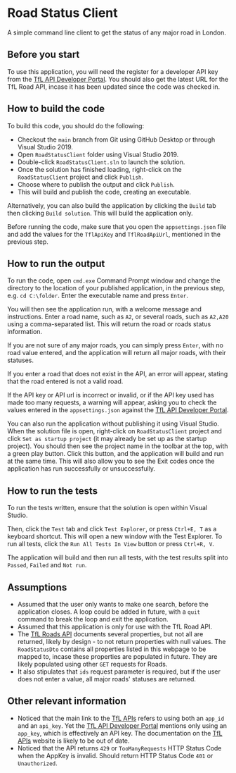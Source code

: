 # Road Status Client

A simple command line client to get the status of any major road in London.

## Before you start

To use this application, you will need the register for a developer API key from the [TfL API Developer Portal](https://api-portal.tfl.gov.uk/). You should also get the latest URL for the TfL Road API, incase it has been updated since the code was checked in.

## How to build the code

To build this code, you should do the following:

- Checkout the `main` branch from Git using GitHub Desktop or through Visual Studio 2019.
- Open `RoadStatusClient` folder using Visual Studio 2019.
- Double-click `RoadStatusClient.sln` to launch the solution.
- Once the solution has finished loading, right-click on the `RoadStatusClient` project and click `Publish`.
- Choose where to publish the output and click `Publish`.
- This will build and publish the code, creating an executable.

Alternatively, you can also build the application by clicking the `Build` tab then clicking `Build solution`. This will build the application only.

Before running the code, make sure that you open the `appsettings.json` file and add the values for the `TflApiKey` and `TflRoadApiUrl`, mentioned in the previous step.

## How to run the output

To run the code, open `cmd.exe` Command Prompt window and change the directory to the location of your published application, in the previous step, e.g. `cd C:\folder`. Enter the executable name and press `Enter`.

You will then see the application run, with a welcome message and instructions. Enter a road name, such as `A2`, or several roads, such as `A2,A20` using a comma-separated list. This will return the road or roads status information.

If you are not sure of any major roads, you can simply press `Enter`, with no road value entered, and the application will return all major roads, with their statuses.

If you enter a road that does not exist in the API, an error will appear, stating that the road entered is not a valid road.

If the API key or API url is incorrect or invalid, or if the API key used has made too many requests, a warning will appear, asking you to check the values entered in the `appsettings.json` against the [TfL API Developer Portal](https://api-portal.tfl.gov.uk/).

You can also run the application without publishing it using Visual Studio. When the solution file is open, right-click on `RoadStatusClient` project and click `Set as startup project` (it may already be set up as the startup project). You should then see the project name in the toolbar at the top, with a green play button. Click this button, and the application will build and run at the same time. This will also allow you to see the Exit codes once the application has run successfully or unsuccessfully.

## How to run the tests

To run the tests written, ensure that the solution is open within Visual Studio.

Then, click the `Test` tab and click `Test Explorer`, or press `Ctrl+E, T` as a keyboard shortcut. This will open a new window with the Test Explorer. To run all tests, click the `Run All Tests In View` button or press `Ctrl+R, V`.

The application will build and then run all tests, with the test results split into `Passed`, `Failed` and `Not run`.

## Assumptions

- Assumed that the user only wants to make one search, before the application closes. A loop could be added in future, with a `quit` command to break the loop and exit the application.
- Assumed that this application is only for use with the TfL Road API.
- The [TfL Roads API](https://api-portal.tfl.gov.uk/api-details#api=Road&operation=Road_GetByPathIds) documents several properties, but not all are returned, likely by design - to not return properties with null values. The `RoadStatusDto` contains all properties listed in this webpage to be mapped to, incase these properties are populated in future. They are likely populated using other `GET` requests for Roads.
- It also stipulates that `ids` request parameter is required, but if the user does not enter a value, all major roads' statuses are returned.

## Other relevant information

- Noticed that the main link to the [TfL APIs](https://api.tfl.gov.uk/) refers to using both an `app_id` and an `api_key`. Yet the [TfL API Developer Portal](https://api-portal.tfl.gov.uk/) mentions only using an `app_key`, which is effectively an API key. The documentation on the [TfL APIs](https://api.tfl.gov.uk/) website is likely to be out of date.
- Noticed that the API returns `429` or `TooManyRequests` HTTP Status Code when the AppKey is invalid. Should return HTTP Status Code `401` or `Unauthorized`.
